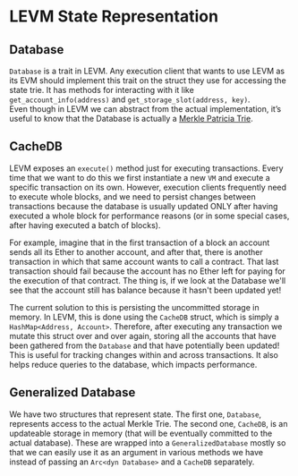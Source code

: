 # LEVM State Representation

## Database

`Database` is a trait in LEVM. Any execution client that wants to use LEVM as its EVM should implement this trait on the struct they use for accessing the state trie. It has methods for interacting with it like `get_account_info(address)` and `get_storage_slot(address, key)`.\
Even though in LEVM we can abstract from the actual implementation, it’s useful to know that the Database is actually a [Merkle Patricia Trie](https://ethereum.org/en/developers/docs/data-structures-and-encoding/patricia-merkle-trie/).

## CacheDB

LEVM exposes an `execute()` method just for executing transactions. Every time that we want to do this we first instantiate a new `VM` and execute a specific transaction on its own. However, execution clients frequently need to execute whole blocks, and we need to persist changes between transactions because the database is usually updated ONLY after having executed a whole block for performance reasons (or in some special cases, after having executed a batch of blocks). 

For example, imagine that in the first transaction of a block an account sends all its Ether to another account, and after that, there is another transaction in which that same account wants to call a contract. That last transaction should fail because the account has no Ether left for paying for the execution of that contract. The thing is, if we look at the Database we'll see that the account still has balance because it hasn't been updated yet!

The current solution to this is persisting the uncommitted storage in memory. In LEVM, this is done using the `CacheDB` struct, which is simply a `HashMap<Address, Account>`. Therefore, after executing any transaction we mutate this struct over and over again, storing all the accounts that have been gathered from the `Database` and that have potentially been updated! This is useful for tracking changes within and across transactions. It also helps reduce queries to the database, which impacts performance.

## Generalized Database

We have two structures that represent state. The first one, `Database`, represents access to the actual Merkle Trie. The second one, `CacheDB`, is an updateable storage in memory (that will be eventually committed to the actual database). These are wrapped into a `GeneralizedDatabase` mostly so that we can easily use it as an argument in various methods we have instead of passing an `Arc<dyn Database>` and a `CacheDB` separately.
